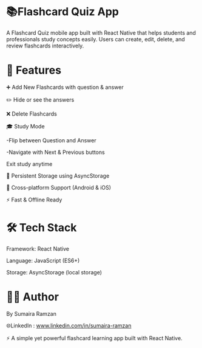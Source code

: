 # 📚Flashcard Quiz App 

A Flashcard Quiz mobile app built with React Native that helps students and professionals study concepts easily. Users can create, edit, delete, and review flashcards interactively.

# 🚀 Features

➕ Add New Flashcards with question & answer

✏️ Hide or see the answers

❌ Delete Flashcards

🎓 Study Mode

  -Flip between Question and Answer

  -Navigate with Next & Previous buttons

Exit study anytime

💾 Persistent Storage using AsyncStorage

📱 Cross-platform Support (Android & iOS)

⚡ Fast & Offline Ready

# 🛠️ Tech Stack

Framework: React Native

Language: JavaScript (ES6+)

Storage: AsyncStorage (local storage)


# 👩‍💻 Author

 By Sumaira Ramzan          
 
🌐LinkedIn :  www.linkedin.com/in/sumaira-ramzan



⚡ A simple yet powerful flashcard learning app built with React Native.
